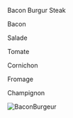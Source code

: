 Bacon Burgur
Steak

Bacon

Salade

Tomate

Cornichon

Fromage

Champignon

![BaconBurgeur](../burger_bacon.jpg)

